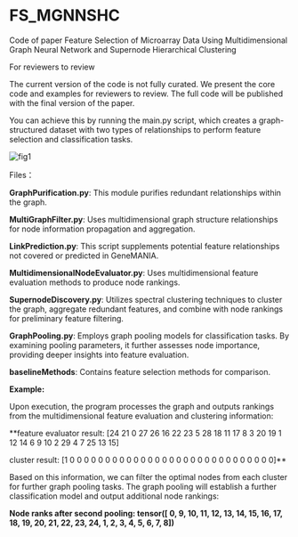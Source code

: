 # FS_MGNNSHC
Code of paper Feature Selection of Microarray Data Using Multidimensional Graph Neural Network and Supernode Hierarchical Clustering 

For reviewers to review

The current version of the code is not fully curated. We present the core code and examples for reviewers to review. The full code will be published with the final version of the paper.

You can achieve this by running the main.py script, which creates a graph-structured dataset with two types of relationships to perform feature selection and classification tasks.

![fig1](https://github.com/xwdshiwo/FS_MGNNSHC/assets/35399345/960bc131-84de-4d03-b437-3265598c3a11)


Files：

**GraphPurification.py**: This module purifies redundant relationships within the graph.

**MultiGraphFilter.py**: Uses multidimensional graph structure relationships for node information propagation and aggregation.

**LinkPrediction.py**: This script supplements potential feature relationships not covered or predicted in GeneMANIA.

**MultidimensionalNodeEvaluator.py**: Uses multidimensional feature evaluation methods to produce node rankings.

**SupernodeDiscovery.py**: Utilizes spectral clustering techniques to cluster the graph, aggregate redundant features, and combine with node rankings for preliminary feature filtering.

**GraphPooling.py**: Employs graph pooling models for classification tasks. By examining pooling parameters, it further assesses node importance, providing deeper insights into feature evaluation.

**baselineMethods**: Contains feature selection methods for comparison.

**Example:**

Upon execution, the program processes the graph and outputs rankings from the multidimensional feature evaluation and clustering information:

**feature evaluator result: [24 21 0 27 26 16 22 23 5 28 18 11 17 8 3 20 19 1 12 14 6 9 10 2 29 4 7 25 13 15]

cluster result: [1 0 0 0 0 0 0 0 0 0 0 0 0 0 0 0 0 0 0 0 0 0 0 0 0 0 0 0 0 0]**

Based on this information, we can filter the optimal nodes from each cluster for further graph pooling tasks. The graph pooling will establish a further classification model and output additional node rankings:

**Node ranks after second pooling: tensor([ 0, 9, 10, 11, 12, 13, 14, 15, 16, 17, 18, 19, 20, 21, 22, 23, 24, 1, 2, 3, 4, 5, 6, 7, 8])**





